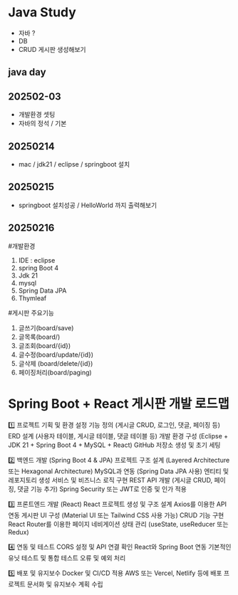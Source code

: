 # Java Study

- 자바 ?
- DB
- CRUD 게시판 생성해보기 

## java day

## 202502-03
- 개발환경 셋팅 
- 자바의 정석 / 기본

## 20250214
- mac / jdk21 / eclipse / springboot 설치

## 20250215
- springboot 설치성공 / HelloWorld 까지 출력해보기

## 20250216 
#개발환경 
1. IDE : eclipse 
2. spring Boot 4 
3. Jdk 21
4. mysql
5. Spring Data JPA
6. Thymleaf 

#게시판 주요기능 
1. 글쓰기(board/save)
2. 글목록(board/)
3. 글조회(board/{id})
4. 글수정(board/update/{id})
5. 글삭제 (board/delete/{id})
5. 페이징처리(board/paging)

# Spring Boot + React 게시판 개발 로드맵
1️⃣ 프로젝트 기획 및 환경 설정
기능 정의 (게시글 CRUD, 로그인, 댓글, 페이징 등)
ERD 설계 (사용자 테이블, 게시글 테이블, 댓글 테이블 등)
개발 환경 구성 (Eclipse + JDK 21 + Spring Boot 4 + MySQL + React)
GitHub 저장소 생성 및 초기 세팅

2️⃣ 백엔드 개발 (Spring Boot 4 & JPA)
프로젝트 구조 설계 (Layered Architecture 또는 Hexagonal Architecture)
MySQL과 연동 (Spring Data JPA 사용)
엔티티 및 레포지토리 생성
서비스 및 비즈니스 로직 구현
REST API 개발 (게시글 CRUD, 페이징, 댓글 기능 추가)
Spring Security 또는 JWT로 인증 및 인가 적용


3️⃣ 프론트엔드 개발 (React)
React 프로젝트 생성 및 구조 설계
Axios를 이용한 API 연동
게시판 UI 구성 (Material UI 또는 Tailwind CSS 사용 가능)
CRUD 기능 구현
React Router를 이용한 페이지 네비게이션
상태 관리 (useState, useReducer 또는 Redux)

4️⃣ 연동 및 테스트
CORS 설정 및 API 연결 확인
React와 Spring Boot 연동
기본적인 유닛 테스트 및 통합 테스트
오류 및 예외 처리

5️⃣ 배포 및 유지보수
Docker 및 CI/CD 적용
AWS 또는 Vercel, Netlify 등에 배포
프로젝트 문서화 및 유지보수 계획 수립


  
